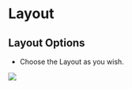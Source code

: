 # Layout

## Layout Options

* Choose the Layout as you wish.

![](http://transvelo.github.io/docs/unicase/images/theme-options-layout.png)
